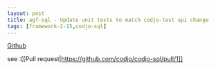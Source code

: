 ```yaml
---
layout: post
title: agf-sql - Update unit tests to match codjo-test api change
tags: [framework-2-15,codjo-sql]
---
```

<u>Github</u>

see :[[Pull request|https://github.com/codjo/codjo-sql/pull/1]]
